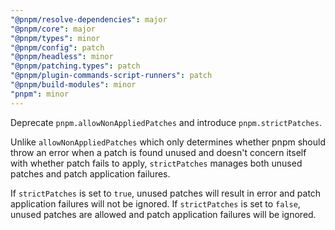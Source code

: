 ```yaml
---
"@pnpm/resolve-dependencies": major
"@pnpm/core": major
"@pnpm/types": minor
"@pnpm/config": patch
"@pnpm/headless": minor
"@pnpm/patching.types": patch
"@pnpm/plugin-commands-script-runners": patch
"@pnpm/build-modules": minor
"pnpm": minor
---
```


Deprecate `pnpm.allowNonAppliedPatches` and introduce `pnpm.strictPatches`.

Unlike `allowNonAppliedPatches` which only determines whether pnpm should throw an error when a patch is found unused and doesn't concern itself with whether patch fails to apply, `strictPatches` manages both unused patches and patch application failures.

If `strictPatches` is set to `true`, unused patches will result in error and patch application failures will not be ignored. If `strictPatches` is set to `false`, unused patches are allowed and patch application failures will be ignored.
